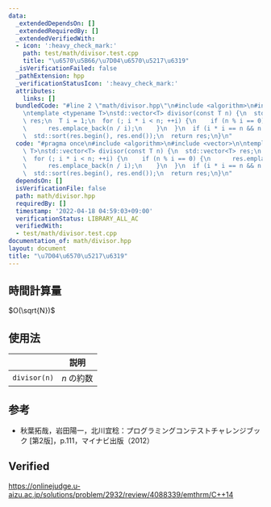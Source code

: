 ```yaml
---
data:
  _extendedDependsOn: []
  _extendedRequiredBy: []
  _extendedVerifiedWith:
  - icon: ':heavy_check_mark:'
    path: test/math/divisor.test.cpp
    title: "\u6570\u5B66/\u7D04\u6570\u5217\u6319"
  _isVerificationFailed: false
  _pathExtension: hpp
  _verificationStatusIcon: ':heavy_check_mark:'
  attributes:
    links: []
  bundledCode: "#line 2 \"math/divisor.hpp\"\n#include <algorithm>\n#include <vector>\n\
    \ntemplate <typename T>\nstd::vector<T> divisor(const T n) {\n  std::vector<T>\
    \ res;\n  T i = 1;\n  for (; i * i < n; ++i) {\n    if (n % i == 0) {\n      res.emplace_back(i);\n\
    \      res.emplace_back(n / i);\n    }\n  }\n  if (i * i == n && n % i == 0) res.emplace_back(i);\n\
    \  std::sort(res.begin(), res.end());\n  return res;\n}\n"
  code: "#pragma once\n#include <algorithm>\n#include <vector>\n\ntemplate <typename\
    \ T>\nstd::vector<T> divisor(const T n) {\n  std::vector<T> res;\n  T i = 1;\n\
    \  for (; i * i < n; ++i) {\n    if (n % i == 0) {\n      res.emplace_back(i);\n\
    \      res.emplace_back(n / i);\n    }\n  }\n  if (i * i == n && n % i == 0) res.emplace_back(i);\n\
    \  std::sort(res.begin(), res.end());\n  return res;\n}\n"
  dependsOn: []
  isVerificationFile: false
  path: math/divisor.hpp
  requiredBy: []
  timestamp: '2022-04-18 04:59:03+09:00'
  verificationStatus: LIBRARY_ALL_AC
  verifiedWith:
  - test/math/divisor.test.cpp
documentation_of: math/divisor.hpp
layout: document
title: "\u7D04\u6570\u5217\u6319"
---
```



## 時間計算量

$O(\sqrt{N})$


## 使用法

||説明|
|:--:|:--:|
|`divisor(n)`|$n$ の約数|


## 参考

- 秋葉拓哉，岩田陽一，北川宜稔：プログラミングコンテストチャレンジブック \[第2版\]，p.111，マイナビ出版（2012）


## Verified

https://onlinejudge.u-aizu.ac.jp/solutions/problem/2932/review/4088339/emthrm/C++14
